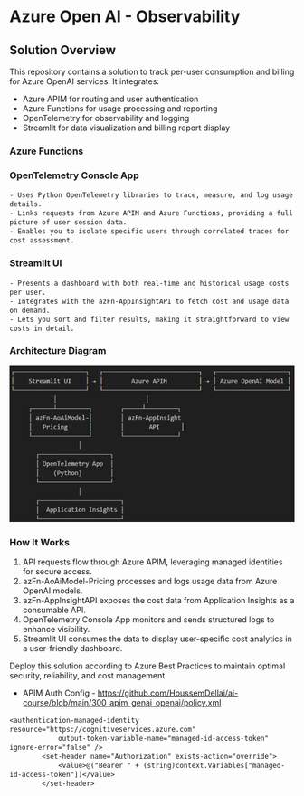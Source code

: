 # Azure Open AI - Observability

## Solution Overview

This repository contains a solution to track per-user consumption and billing for Azure OpenAI services. It integrates:

- Azure APIM for routing and user authentication
- Azure Functions for usage processing and reporting
- OpenTelemetry for observability and logging
- Streamlit for data visualization and billing report display

### Azure Functions

[^1]: azFn-AoAiModel-Pricing

    - Receives usage data from the Azure OpenAI model.
    - Calculates cost based on usage and a custom pricing structure.
    - Publishes usage and cost data to Application Insights for analysis.

[^2]: azFn-AppInsightAPI

    - Retrieves stored usage and cost data from Application Insights.
    - Provides a REST-style interface to share data with external dashboards or clients.

### OpenTelemetry Console App

    - Uses Python OpenTelemetry libraries to trace, measure, and log usage details.
    - Links requests from Azure APIM and Azure Functions, providing a full picture of user session data.
    - Enables you to isolate specific users through correlated traces for cost assessment.

### Streamlit UI

    - Presents a dashboard with both real-time and historical usage costs per user.
    - Integrates with the azFn-AppInsightAPI to fetch cost and usage data on demand.
    - Lets you sort and filter results, making it straightforward to view costs in detail.

### Architecture Diagram

<p align="center">
  <img  src="https://github.com/khanasif1/ai-demo-world/blob/main/observability/resources/architecture.png">
</p>

### How It Works

1. API requests flow through Azure APIM, leveraging managed identities for secure access.
2. azFn-AoAiModel-Pricing processes and logs usage data from Azure OpenAI models.
3. azFn-AppInsightAPI exposes the cost data from Application Insights as a consumable API.
4. OpenTelemetry Console App monitors and sends structured logs to enhance visibility.
5. Streamlit UI consumes the data to display user-specific cost analytics in a user-friendly dashboard.

Deploy this solution according to Azure Best Practices to maintain optimal security, reliability, and cost management.

- APIM Auth Config - https://github.com/HoussemDellai/ai-course/blob/main/300_apim_genai_openai/policy.xml
<!-- https://www.youtube.com/watch?v=8u75pIIObpo&t=1037s -->
```
<authentication-managed-identity resource="https://cognitiveservices.azure.com"
            output-token-variable-name="managed-id-access-token" ignore-error="false" />
        <set-header name="Authorization" exists-action="override">
            <value>@("Bearer " + (string)context.Variables["managed-id-access-token"])</value>
        </set-header>

```